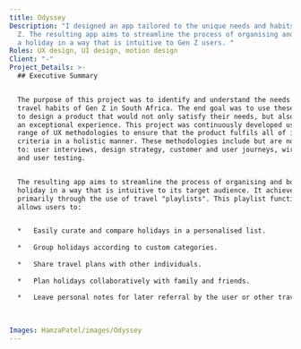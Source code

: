 ```yaml
---
title: Odyssey
Description: "I designed an app tailored to the unique needs and habits of Gen
  Z. The resulting app aims to streamline the process of organising and booking
  a holiday in a way that is intuitive to Gen Z users. "
Roles: UX design, UI design, motion design
Client: "-"
Project_Details: >-
  ## Executive Summary


  The purpose of this project was to identify and understand the needs and
  travel habits of Gen Z in South Africa. The end goal was to use these insights
  to design a product that would not only satisfy their needs, but also provide
  an exceptional experience. This project was continuously developed using a
  range of UX methodologies to ensure that the product fulfils all of its
  criteria in a holistic manner. These methodologies include but are not limited
  to: user interviews, design strategy, customer and user journeys, wireframes,
  and user testing.


  The resulting app aims to streamline the process of organising and booking a
  holiday in a way that is intuitive to its target audience. It achieves this
  primarily through the use of travel "playlists". This playlist functionality
  allows users to:


  *   Easily curate and compare holidays in a personalised list.
      
  *   Group holidays according to custom categories.
      
  *   Share travel plans with other individuals.
      
  *   Plan holidays collaboratively with family and friends.
      
  *   Leave personal notes for later referral by the user or other travelmates.
      

  ‍
Images: HamzaPatel/images/Odyssey
---
```

